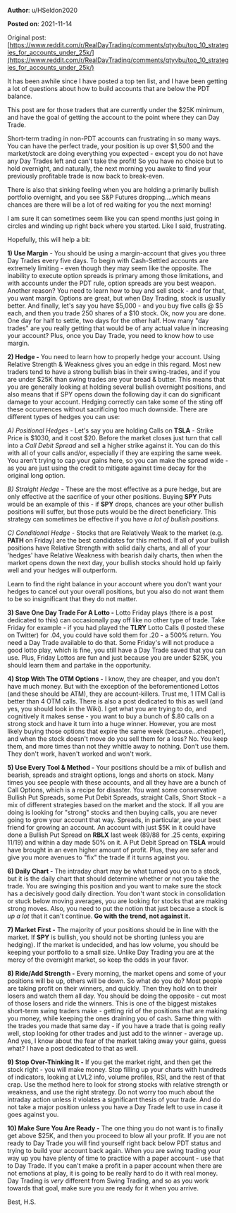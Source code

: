 **Author**: u/HSeldon2020

**Posted on**: 2021-11-14

Original post: [https://www.reddit.com/r/RealDayTrading/comments/qtyvbu/top_10_strategies_for_accounts_under_25k/](https://www.reddit.com/r/RealDayTrading/comments/qtyvbu/top_10_strategies_for_accounts_under_25k/)

It has been awhile since I have posted a top ten list, and I have been getting a lot of questions about how to build accounts that are below the PDT balance.

This post are for those traders that are currently under the $25K minimum, and have the goal of getting the account to the point where they can Day Trade.

Short-term trading in non-PDT accounts can frustrating in so many ways.  You can have the perfect trade, your position is up over $1,500 and the market/stock are doing everything you expected - except you do not have any Day Trades left and can't take the profit!  So you have no choice but to hold overnight, and naturally, the next morning you awake to find your previously profitable trade is now back to break-even. 

There is also that sinking feeling when you are holding a primarily bullish portfolio overnight, and you see S&P Futures dropping....which means chances are there will be a lot of red waiting for you the next morning!  

I am sure it can sometimes seem like you can spend months just going in circles and winding up right back where you started.  Like I said, frustrating.  

Hopefully, this will help a bit:

**1) Use Margin** \- You should be using a margin-account that gives you three Day Trades every five days.  To begin with Cash-Settled accounts are extremely limiting - even though they may seem like the opposite.  The inability to execute option spreads is primary among those limitations, and with accounts under the PDT rule, option spreads are you best weapon.  Another reason?  You need to learn how to buy and sell stock - and for that, you want margin.  Options are great, but when Day Trading, stock is usually better.  And finally, let's say you have $5,000 - and you buy five calls @ $5 each, and then you trade 250 shares of a $10 stock.  Ok, now you are done.  One day for half to settle, two days for the other half.  How many "day trades" are you really getting that would be of any actual value in increasing your account?  Plus, once you Day Trade, you need to know how to use margin.

**2) Hedge -** You need to learn how to properly hedge your account.  Using Relative Strength & Weakness gives you an edge in this regard.  Most new traders tend to have a strong bullish bias in their swing-trades, and if you are under $25K than swing trades are your bread & butter.  This means that you are generally looking at holding several bullish overnight positions, and also means that if SPY opens down the following day it can do significant damage to your account.  Hedging correctly can take some of the sting off these occurrences without sacrificing too much downside.  There are different types of hedges you can use:

*A) Positional Hedges -*  Let's say you are holding Calls on **TSLA** \- Strike Price is $1030, and it cost $20.  Before the market closes just turn that call into a *Call Debit Spread* and sell a higher strike against it.  You can do this with all of your calls and/or, especially if they are expiring the same week.  You aren't trying to cap your gains here, so you can make the spread wide - as you are just using the credit to mitigate against time decay for the original long option.

*B) Straight Hedge -* These are the most effective as a pure hedge, but are only effective at the sacrifice of your other positions.  Buying **SPY** Puts would be an example of this - if **SPY** drops, chances are your other bullish positions will suffer, but those puts would be the direct beneficiary.  This strategy can sometimes be effective if you have *a lot of bullish positions.*  

*C) Conditional Hedge -* Stocks that are Relatively Weak to the market (e.g. **PATH** on Friday) are the best candidates for this method.  If all of your bullish positions have Relative Strength with solid daily charts, and all of your 'hedges' have Relative Weakness with bearish daily charts, then when the market opens down the next day, your bullish stocks should hold up fairly well and your hedges will outperform.

Learn to find the right balance in your account where you don't want your hedges to cancel out your overall positions, but you also do not want them to be so insignificant that they do not matter.

**3) Save One Day Trade For A Lotto -** Lotto Friday plays (there is a post dedicated to this) can occasionally pay off like no other type of trade.  Take Friday for example - if you had played the **TLRY** Lotto Calls (I posted these on Twitter) for .04, you could have sold them for .20 - a 500% return.  You need a Day Trade available to do that.  Some Friday's will not produce a good lotto play, which is fine, you still have a Day Trade saved that you can use.  Plus, Friday Lottos are fun and just because you are under $25K, you should learn them and partake in the opportunity.

**4) Stop With The OTM Options -** I know, they are cheaper, and you don't have much money.  But with the exception of the beforementioned Lottos (and these should be ATM), they are account-killers.  Trust me, 1 ITM Call is better than 4 OTM calls.  There is also a post dedicated to this as well (and yes, you should look in the Wiki).  I get what you are trying to do, and cognitively it makes sense - you want to buy a bunch of $.80 calls on a strong stock and have it turn into a huge winner.  However, you are most likely buying those options that expire the same week (because...cheaper), and when the stock doesn't move do you sell them for a loss? No. You keep them, and more times than not they whittle away to nothing.  Don't use them.  They don't work, haven't worked and won't work.

**5) Use Every Tool & Method -** Your positions should be a mix of bullish and bearish, spreads and straight options, longs and shorts on stock.  Many times you see people with these accounts, and all they have are a bunch of Call Options, which is a recipe for disaster.  You want some conservative Bullish Put Spreads, some Put Debit Spreads, straight Calls, Short Stock - a mix of different strategies based on the market and the stock.  If all you are doing is looking for "strong" stocks and then buying calls, you are never going to grow your account that way.  Spreads, in particular, are your best friend for growing an account.  An account with just $5K in it could have done a Bullish Put Spread on **RBLX** last week (89/88 for .25 cents, expiring 11/19) and within a day made 50% on it.  A Put Debit Spread on **TSLA** would have brought in an even higher amount of profit.  Plus, they are safer and give you more avenues to "fix" the trade if it turns against you.

**6) Daily Chart -** The intraday chart may be what turned you on to a stock, but it is the daily chart that should determine whether or not you take the trade.  You are swinging this position and you want to make sure the stock has a decisively good daily direction.  You don't want stock in consolidation or stuck below moving averages, you are looking for stocks that are making strong moves.  Also, you need to put the notion that just because a stock is *up a lot* that it can't continue.  **Go with the trend, not against it.**  

**7) Market First -** The majority of your positions should be in line with the market.  If **SPY** is bullish, you should not be shorting (unless you are hedging).  If the market is undecided, and has low volume, you should be keeping your portfolio to a small size.  Unlike Day Trading you are at the mercy of the overnight market, so keep the odds in your favor.

**8) Ride/Add Strength -** Every morning, the market opens and some of your positions will be up, others will be down.  So what do you do?  Most people are taking profit on their winners, and quickly.  Then they hold on to their losers and watch them all day. You should be doing the opposite - cut most of those losers and ride the winners.  This is one of the biggest mistakes short-term swing traders make - getting rid of the positions that are making you money, while keeping the ones draining you of cash.  Same thing with the trades you made that same day - if you have a trade that is going really well, stop looking for other trades and just add to the winner - average up.   And yes, I know about the fear of the market taking away your gains, guess what? I have a post dedicated to that as well.

**9) Stop Over-Thinking It -** If you get the market right, and then get the stock right - you will make money.  Stop filling up your charts with hundreds of indicators, looking at LVL2 info, volume profiles, RSI, and the rest of that crap.  Use the method here to look for strong stocks with relative strength or weakness, and use the right strategy.  Do not worry too much about the intraday action unless it violates a significant thesis of your trade.  And do not take a major position unless you have a Day Trade left to use in case it goes against you.  

**10) Make Sure You Are Ready -** The one thing you do not want is to finally get above $25K, and then you proceed to blow all your profit.  If you are not ready to Day Trade you will find yourself right back below PDT status and trying to build your account back again.  When you are swing trading your way up you have plenty of time to practice with a paper account - use that to Day Trade.  If you can't make a profit in a paper account when there are not emotions at play, it is going to be really hard to do it with real money.  Day Trading is *very* different from Swing Trading, and so as you work towards that goal, make sure you are ready for it when you arrive.

Best, H.S.